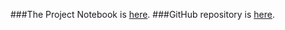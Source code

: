 ###The Project Notebook is [here](FinalProject.nb.html). 
###GitHub repository is [here](https://github.com/CannataUTDV/s17dvfinalproject-dvproject-4-fang-kim-lee-reategui).